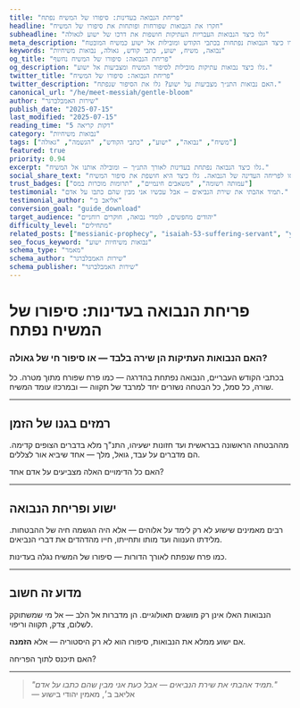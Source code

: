 ```yaml
---
title: "פריחת הנבואה בעדינות: סיפורו של המשיח נפתח"
headline: "חקרו את הנבואות שפורחות ופותחות את סיפורו של המשיח"
subheadline: "גלו כיצד הנבואות העבריות העתיקות חושפות את דרכו של ישוע לגאולה"
meta_description: "חקרו כיצד הנבואות נפתחות בכתבי הקודש ומובילות אל ישוע כמשיח המובטח."
keywords: "נבואה, משיח, ישוע, כתבי קודש, גאולה, נבואות משיחיות"
og_title: "פריחת הנבואה: סיפורו של המשיח נחשף"
og_description: "גלו כיצד נבואות עתיקות מובילות לסיפור המשיח ומצביעות אל ישוע."
twitter_title: "פריחת הנבואה: סיפורו של המשיח"
twitter_description: "האם נבואות התנ״ך מצביעות על ישוע? גלו את הסיפור שנפתח."
canonical_url: "/he/meet-messiah/gentle-bloom"
author: "שירות האמבלברגר"
publish_date: "2025-07-15"
last_modified: "2025-07-15"
reading_time: "5 דקות קריאה"
category: "נבואות משיחיות"
tags: ["משיח", "נבואה", "ישוע", "כתבי הקודש", "הגשמה", "גאולה"]
featured: true
priority: 0.94
excerpt: "גלו כיצד הנבואה נפתחת בעדינות לאורך התנ״ך — ומובילה אותנו אל המשיח."
social_share_text: "היכנסו לפריחה העדינה של הנבואה. גלו כיצד היא חושפת את סיפור המשיח."
trust_badges: ["עמותה רשומה", "משאבים חינמיים", "תרומות מוכרות במס"]
testimonial: "תמיד אהבתי את שירת הנביאים — אבל עכשיו אני מבין שהם כתבו על אדם."
testimonial_author: "אליאב ב׳"
conversion_goal: "guide_download"
target_audience: "יהודים מחפשים, לומדי נבואה, חוקרים רוחניים"
difficulty_level: "מתחילים"
related_posts: ["messianic-prophecy", "isaiah-53-suffering-servant", "yeshua-in-hebrew-scriptures"]
seo_focus_keyword: "נבואות משיחיות ישוע"
schema_type: "מאמר"
schema_author: "שירות האמבלברגר"
schema_publisher: "שירות האמבלברגר"
---
```


# פריחת הנבואה בעדינות: סיפורו של המשיח נפתח

### האם הנבואות העתיקות הן שירה בלבד — או סיפור חי של גאולה?

בכתבי הקודש העבריים, הנבואה נפתחת בהדרגה — כמו פרח שפורח מתוך מטרה. כל שורה, כל סמל, כל הבטחה נשזרים יחד למרבד של תקווה — ובמרכזו עומד המשיח.

---

## רמזים בגנו של הזמן

מההבטחה הראשונה בבראשית ועד חזונות ישעיהו, התנ"ך מלא בדברים הצופים קדימה. הם מדברים על עבד, גואל, מלך — אחד שיביא אור לצללים.

האם כל הדימויים האלה מצביעים על אדם אחד?

---

## ישוע ופריחת הנבואה

רבים מאמינים שישוע לא רק לימד על אלוהים — אלא היה הגשמה חיה של ההבטחות. מלידתו הענווה ועד מותו ותחייתו, חייו מהדהדים את דברי הנביאים.

כמו פרח שנפתח לאורך הדורות — סיפורו של המשיח נגלה בעדינות.

---

## מדוע זה חשוב

הנבואות האלו אינן רק מושגים תאולוגיים. הן מדברות אל הלב — אל מי שמשתוקק לשלום, צדק, תקווה וריפוי.

אם ישוע ממלא את הנבואות, סיפורו הוא לא רק היסטוריה — אלא **הזמנה**.

האם תיכנס לתוך הפריחה?

---

> _"תמיד אהבתי את שירת הנביאים — אבל כעת אני מבין שהם כתבו על אדם."_  
> — אליאב ב׳, מאמין יהודי בישוע
